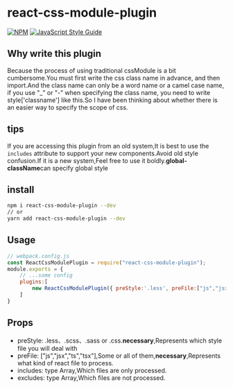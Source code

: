 # react-css-module-plugin
[![NPM](https://img.shields.io/npm/v/react-css-module-plugin.svg)](https://www.npmjs.com/package/lazylist-react) [![JavaScript Style Guide](https://img.shields.io/badge/code_style-standard-brightgreen.svg)](https://standardjs.com)
## Why write this plugin
Because the process of using traditional cssModule is a bit cumbersome.You must first write the css class name in advance, and then import.And the class name can only be a word name or a camel case name, if you use "_" or "-" when specifying the class name, you need to write style['classname'] like this.So I have been thinking about whether there is an easier way to specify the scope of css.
## tips
If you are accessing this plugin from an old system,It is best to use the `includes` attribute to support your new components.Avoid old style confusion.If it is a new system,Feel free to use it boldly.**global-className**can specify global style
## install
```bash
npm i react-css-module-plugin --dev
// or
yarn add react-css-module-plugin --dev
```
## Usage
```js
// webpack.config.js
const ReactCssModulePlugin = require("react-css-module-plugin");
module.exports = {
    // ...some config
    plugins:[
        new ReactCssModulePlugin({ preStyle:'.less', preFile:["js","jsx"] })
    ]
}

```
## Props
* preStyle: .less、.scss、.sass or .css.**necessary**,Represents which style file you will deal with
* preFile: ["js","jsx","ts","tsx"],Some or all of them,**necessary**,Represents what kind of react file to process.
* includes: type Array,Which files are only processed.
* excludes: type Array,Which files are not processed.






